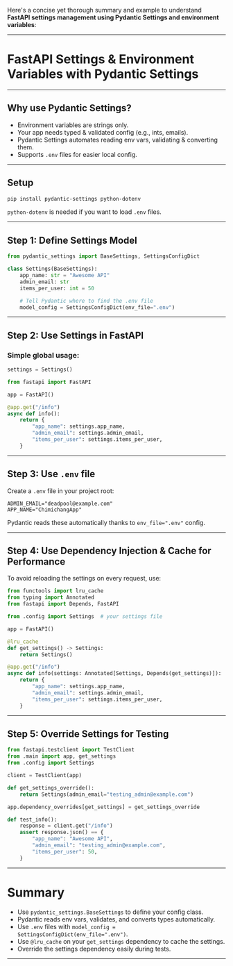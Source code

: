 Here's a concise yet thorough summary and example to understand **FastAPI settings management using Pydantic Settings and environment variables**:

---

# FastAPI Settings & Environment Variables with Pydantic Settings

---

## Why use Pydantic Settings?

* Environment variables are strings only.
* Your app needs typed & validated config (e.g., ints, emails).
* Pydantic Settings automates reading env vars, validating & converting them.
* Supports `.env` files for easier local config.

---

## Setup

```bash
pip install pydantic-settings python-dotenv
```

`python-dotenv` is needed if you want to load `.env` files.

---

## Step 1: Define Settings Model

```python
from pydantic_settings import BaseSettings, SettingsConfigDict

class Settings(BaseSettings):
    app_name: str = "Awesome API"
    admin_email: str
    items_per_user: int = 50

    # Tell Pydantic where to find the .env file
    model_config = SettingsConfigDict(env_file=".env")
```

---

## Step 2: Use Settings in FastAPI

### Simple global usage:

```python
settings = Settings()

from fastapi import FastAPI

app = FastAPI()

@app.get("/info")
async def info():
    return {
        "app_name": settings.app_name,
        "admin_email": settings.admin_email,
        "items_per_user": settings.items_per_user,
    }
```

---

## Step 3: Use `.env` file

Create a `.env` file in your project root:

```
ADMIN_EMAIL="deadpool@example.com"
APP_NAME="ChimichangApp"
```

Pydantic reads these automatically thanks to `env_file=".env"` config.

---

## Step 4: Use Dependency Injection & Cache for Performance

To avoid reloading the settings on every request, use:

```python
from functools import lru_cache
from typing import Annotated
from fastapi import Depends, FastAPI

from .config import Settings  # your settings file

app = FastAPI()

@lru_cache
def get_settings() -> Settings:
    return Settings()

@app.get("/info")
async def info(settings: Annotated[Settings, Depends(get_settings)]):
    return {
        "app_name": settings.app_name,
        "admin_email": settings.admin_email,
        "items_per_user": settings.items_per_user,
    }
```

---

## Step 5: Override Settings for Testing

```python
from fastapi.testclient import TestClient
from .main import app, get_settings
from .config import Settings

client = TestClient(app)

def get_settings_override():
    return Settings(admin_email="testing_admin@example.com")

app.dependency_overrides[get_settings] = get_settings_override

def test_info():
    response = client.get("/info")
    assert response.json() == {
        "app_name": "Awesome API",
        "admin_email": "testing_admin@example.com",
        "items_per_user": 50,
    }
```

---

# Summary

* Use `pydantic_settings.BaseSettings` to define your config class.
* Pydantic reads env vars, validates, and converts types automatically.
* Use `.env` files with `model_config = SettingsConfigDict(env_file=".env")`.
* Use `@lru_cache` on your `get_settings` dependency to cache the settings.
* Override the settings dependency easily during tests.

---

